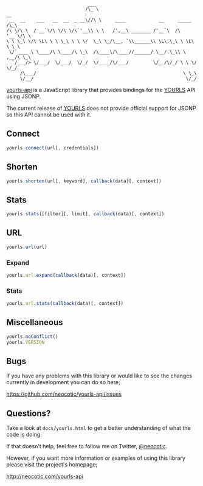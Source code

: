                                   ___                                           
                                 /\_ \                                    __    
     __  __    ___   __  __  _ __\//\ \     ____            __     _____ /\_\   
    /\ \/\ \  / __`\/\ \/\ \/\`'__\\ \ \   /',__\ _______ /'__`\  /\ '__`\/\ \  
    \ \ \_\ \/\ \L\ \ \ \_\ \ \ \/  \_\ \_/\__, `\\______\\ \L\.\_\ \ \L\ \ \ \ 
     \/`____ \ \____/\ \____/\ \_\  /\____\/\____//______/ \__/.\_\\ \ ,__/\ \_\
      `/___/> \/___/  \/___/  \/_/  \/____/\/___/         \/__/\/_/ \ \ \/  \/_/
         /\___/                                                      \ \_\      
         \/__/                                                        \/_/      

[yourls-api][] is a JavaScript library that provides bindings for the [YOURLS][]
API using JSONP.

The current release of [YOURLS][] does not provide official support for JSONP so
this API cannot be used with it.

## Connect

``` javascript
yourls.connect(url[, credentials])
```

## Shorten

``` javascript
yourls.shorten(url[, keyword], callback(data)[, context])
```

## Stats

``` javascript
yourls.stats([filter][, limit], callback(data)[, context])
```

## URL

``` javascript
yourls.url(url)
```

### Expand

``` javascript
yourls.url.expand(callback(data)[, context])
```

### Stats

``` javascript
yourls.url.stats(callback(data)[, context])
```

## Miscellaneous

``` javascript
yourls.noConflict()
yourls.VERSION
```

## Bugs

If you have any problems with this library or would like to see the changes
currently in development you can do so here;

https://github.com/neocotic/yourls-api/issues

## Questions?

Take a look at `docs/yourls.html` to get a better understanding of what the code
is doing.

If that doesn't help, feel free to follow me on Twitter, [@neocotic][].

However, if you want more information or examples of using this library please
visit the project's homepage;

http://neocotic.com/yourls-api

[@neocotic]: https://twitter.com/#!/neocotic
[yourls]: http://yourls.org
[yourls-api]: http://neocotic.com/yourls-api